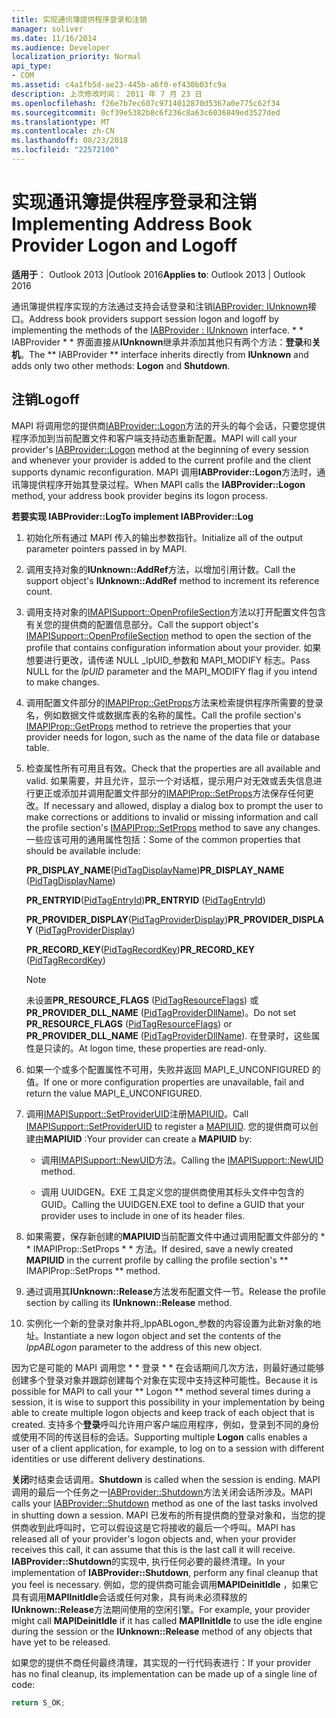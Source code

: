 ```yaml
---
title: 实现通讯簿提供程序登录和注销
manager: soliver
ms.date: 11/16/2014
ms.audience: Developer
localization_priority: Normal
api_type:
- COM
ms.assetid: c4a1fb5d-ae23-445b-a6f0-ef430b03fc9a
description: 上次修改时间： 2011 年 7 月 23 日
ms.openlocfilehash: f26e7b7ec607c9714012870d5367a0e775c62f34
ms.sourcegitcommit: 0cf39e5382b8c6f236c8a63c6036849ed3527ded
ms.translationtype: MT
ms.contentlocale: zh-CN
ms.lasthandoff: 08/23/2018
ms.locfileid: "22572100"
---
```

# <a name="implementing-address-book-provider-logon-and-logoff"></a><span data-ttu-id="4f914-103">实现通讯簿提供程序登录和注销</span><span class="sxs-lookup"><span data-stu-id="4f914-103">Implementing Address Book Provider Logon and Logoff</span></span>

<span data-ttu-id="4f914-104">**适用于**： Outlook 2013 |Outlook 2016</span><span class="sxs-lookup"><span data-stu-id="4f914-104">**Applies to**: Outlook 2013 | Outlook 2016</span></span> 
  
<span data-ttu-id="4f914-105">通讯簿提供程序实现的方法通过支持会话登录和注销[IABProvider: IUnknown](iabprovideriunknown.md)接口。</span><span class="sxs-lookup"><span data-stu-id="4f914-105">Address book providers support session logon and logoff by implementing the methods of the [IABProvider : IUnknown](iabprovideriunknown.md) interface.</span></span> <span data-ttu-id="4f914-106">* * IABProvider * * 界面直接从**IUnknown**继承并添加其他只有两个方法：**登录**和**关机**。</span><span class="sxs-lookup"><span data-stu-id="4f914-106">The ** IABProvider ** interface inherits directly from **IUnknown** and adds only two other methods: **Logon** and **Shutdown**.</span></span> 
  
## <a name="logoff"></a><span data-ttu-id="4f914-107">注销</span><span class="sxs-lookup"><span data-stu-id="4f914-107">Logoff</span></span>

<span data-ttu-id="4f914-108">MAPI 将调用您的提供商[IABProvider::Logon](iabprovider-logon.md)方法的开头的每个会话，只要您提供程序添加到当前配置文件和客户端支持动态重新配置。</span><span class="sxs-lookup"><span data-stu-id="4f914-108">MAPI will call your provider's [IABProvider::Logon](iabprovider-logon.md) method at the beginning of every session and whenever your provider is added to the current profile and the client supports dynamic reconfiguration.</span></span> <span data-ttu-id="4f914-109">MAPI 调用**IABProvider::Logon**方法时，通讯簿提供程序开始其登录过程。</span><span class="sxs-lookup"><span data-stu-id="4f914-109">When MAPI calls the **IABProvider::Logon** method, your address book provider begins its logon process.</span></span> 
  
<span data-ttu-id="4f914-110">**若要实现 IABProvider::Log**</span><span class="sxs-lookup"><span data-stu-id="4f914-110">**To implement IABProvider::Log**</span></span>
  
1. <span data-ttu-id="4f914-111">初始化所有通过 MAPI 传入的输出参数指针。</span><span class="sxs-lookup"><span data-stu-id="4f914-111">Initialize all of the output parameter pointers passed in by MAPI.</span></span> 
    
2. <span data-ttu-id="4f914-112">调用支持对象的**IUnknown::AddRef**方法，以增加引用计数。</span><span class="sxs-lookup"><span data-stu-id="4f914-112">Call the support object's **IUnknown::AddRef** method to increment its reference count.</span></span> 
    
3. <span data-ttu-id="4f914-113">调用支持对象的[IMAPISupport::OpenProfileSection](imapisupport-openprofilesection.md)方法以打开配置文件包含有关您的提供商的配置信息部分。</span><span class="sxs-lookup"><span data-stu-id="4f914-113">Call the support object's [IMAPISupport::OpenProfileSection](imapisupport-openprofilesection.md) method to open the section of the profile that contains configuration information about your provider.</span></span> <span data-ttu-id="4f914-114">如果想要进行更改，请传递 NULL _lpUID_参数和 MAPI_MODIFY 标志。</span><span class="sxs-lookup"><span data-stu-id="4f914-114">Pass NULL for the  _lpUID_ parameter and the MAPI_MODIFY flag if you intend to make changes.</span></span> 
    
4. <span data-ttu-id="4f914-115">调用配置文件部分的[IMAPIProp::GetProps](imapiprop-getprops.md)方法来检索提供程序所需要的登录名，例如数据文件或数据库表的名称的属性。</span><span class="sxs-lookup"><span data-stu-id="4f914-115">Call the profile section's [IMAPIProp::GetProps](imapiprop-getprops.md) method to retrieve the properties that your provider needs for logon, such as the name of the data file or database table.</span></span> 
    
5. <span data-ttu-id="4f914-116">检查属性所有可用且有效。</span><span class="sxs-lookup"><span data-stu-id="4f914-116">Check that the properties are all available and valid.</span></span> <span data-ttu-id="4f914-117">如果需要，并且允许，显示一个对话框，提示用户对无效或丢失信息进行更正或添加并调用配置文件部分的[IMAPIProp::SetProps](imapiprop-setprops.md)方法保存任何更改。</span><span class="sxs-lookup"><span data-stu-id="4f914-117">If necessary and allowed, display a dialog box to prompt the user to make corrections or additions to invalid or missing information and call the profile section's [IMAPIProp::SetProps](imapiprop-setprops.md) method to save any changes.</span></span> <span data-ttu-id="4f914-118">一些应该可用的通用属性包括：</span><span class="sxs-lookup"><span data-stu-id="4f914-118">Some of the common properties that should be available include:</span></span> 
    
   <span data-ttu-id="4f914-119">**PR_DISPLAY_NAME**([PidTagDisplayName](pidtagdisplayname-canonical-property.md))</span><span class="sxs-lookup"><span data-stu-id="4f914-119">**PR_DISPLAY_NAME** ([PidTagDisplayName](pidtagdisplayname-canonical-property.md))</span></span>
    
   <span data-ttu-id="4f914-120">**PR_ENTRYID**([PidTagEntryId](pidtagentryid-canonical-property.md))</span><span class="sxs-lookup"><span data-stu-id="4f914-120">**PR_ENTRYID** ([PidTagEntryId](pidtagentryid-canonical-property.md))</span></span>
    
   <span data-ttu-id="4f914-121">**PR_PROVIDER_DISPLAY**([PidTagProviderDisplay](pidtagproviderdisplay-canonical-property.md))</span><span class="sxs-lookup"><span data-stu-id="4f914-121">**PR_PROVIDER_DISPLAY** ([PidTagProviderDisplay](pidtagproviderdisplay-canonical-property.md))</span></span>
    
   <span data-ttu-id="4f914-122">**PR_RECORD_KEY**([PidTagRecordKey](pidtagrecordkey-canonical-property.md))</span><span class="sxs-lookup"><span data-stu-id="4f914-122">**PR_RECORD_KEY** ([PidTagRecordKey](pidtagrecordkey-canonical-property.md))</span></span>
    
   > [!NOTE]
   > <span data-ttu-id="4f914-123">未设置**PR_RESOURCE_FLAGS** ([PidTagResourceFlags](pidtagresourceflags-canonical-property.md)) 或**PR_PROVIDER_DLL_NAME** ([PidTagProviderDllName](pidtagproviderdllname-canonical-property.md))。</span><span class="sxs-lookup"><span data-stu-id="4f914-123">Do not set **PR_RESOURCE_FLAGS** ([PidTagResourceFlags](pidtagresourceflags-canonical-property.md)) or **PR_PROVIDER_DLL_NAME** ([PidTagProviderDllName](pidtagproviderdllname-canonical-property.md)).</span></span> <span data-ttu-id="4f914-124">在登录时，这些属性是只读的。</span><span class="sxs-lookup"><span data-stu-id="4f914-124">At logon time, these properties are read-only.</span></span> 
  
6. <span data-ttu-id="4f914-125">如果一个或多个配置属性不可用，失败并返回 MAPI_E_UNCONFIGURED 的值。</span><span class="sxs-lookup"><span data-stu-id="4f914-125">If one or more configuration properties are unavailable, fail and return the value MAPI_E_UNCONFIGURED.</span></span>
    
7. <span data-ttu-id="4f914-126">调用[IMAPISupport::SetProviderUID](imapisupport-setprovideruid.md)注册[MAPIUID](mapiuid.md)。</span><span class="sxs-lookup"><span data-stu-id="4f914-126">Call [IMAPISupport::SetProviderUID](imapisupport-setprovideruid.md) to register a [MAPIUID](mapiuid.md).</span></span> <span data-ttu-id="4f914-127">您的提供商可以创建由**MAPIUID** :</span><span class="sxs-lookup"><span data-stu-id="4f914-127">Your provider can create a **MAPIUID** by:</span></span> 
    
   - <span data-ttu-id="4f914-128">调用[IMAPISupport::NewUID](imapisupport-newuid.md)方法。</span><span class="sxs-lookup"><span data-stu-id="4f914-128">Calling the [IMAPISupport::NewUID](imapisupport-newuid.md) method.</span></span> 
    
   - <span data-ttu-id="4f914-129">调用 UUIDGEN。EXE 工具定义您的提供商使用其标头文件中包含的 GUID。</span><span class="sxs-lookup"><span data-stu-id="4f914-129">Calling the UUIDGEN.EXE tool to define a GUID that your provider uses to include in one of its header files.</span></span>
    
8. <span data-ttu-id="4f914-130">如果需要，保存新创建的**MAPIUID**当前配置文件中通过调用配置文件部分的 * * IMAPIProp::SetProps * * 方法。</span><span class="sxs-lookup"><span data-stu-id="4f914-130">If desired, save a newly created **MAPIUID** in the current profile by calling the profile section's ** IMAPIProp::SetProps ** method.</span></span> 
    
9. <span data-ttu-id="4f914-131">通过调用其**IUnknown::Release**方法发布配置文件一节。</span><span class="sxs-lookup"><span data-stu-id="4f914-131">Release the profile section by calling its **IUnknown::Release** method.</span></span> 
    
10. <span data-ttu-id="4f914-132">实例化一个新的登录对象并将_lppABLogon_参数的内容设置为此新对象的地址。</span><span class="sxs-lookup"><span data-stu-id="4f914-132">Instantiate a new logon object and set the contents of the  _lppABLogon_ parameter to the address of this new object.</span></span> 
    
<span data-ttu-id="4f914-133">因为它是可能的 MAPI 调用您 * * 登录 * * 在会话期间几次方法，则最好通过能够创建多个登录对象并跟踪创建每个对象在实现中支持这种可能性。</span><span class="sxs-lookup"><span data-stu-id="4f914-133">Because it is possible for MAPI to call your ** Logon ** method several times during a session, it is wise to support this possibility in your implementation by being able to create multiple logon objects and keep track of each object that is created.</span></span> <span data-ttu-id="4f914-134">支持多个**登录**呼叫允许用户客户端应用程序，例如，登录到不同的身份或使用不同的传送目标的会话。</span><span class="sxs-lookup"><span data-stu-id="4f914-134">Supporting multiple **Logon** calls enables a user of a client application, for example, to log on to a session with different identities or use different delivery destinations.</span></span> 
  
<span data-ttu-id="4f914-135">**关闭**时结束会话调用。</span><span class="sxs-lookup"><span data-stu-id="4f914-135">**Shutdown** is called when the session is ending.</span></span> <span data-ttu-id="4f914-136">MAPI 调用的最后一个任务之一[IABProvider::Shutdown](iabprovider-shutdown.md)方法关闭会话所涉及。</span><span class="sxs-lookup"><span data-stu-id="4f914-136">MAPI calls your [IABProvider::Shutdown](iabprovider-shutdown.md) method as one of the last tasks involved in shutting down a session.</span></span> <span data-ttu-id="4f914-137">MAPI 已发布的所有提供商的登录对象和，当您的提供商收到此呼叫时，它可以假设这是它将接收的最后一个呼叫。</span><span class="sxs-lookup"><span data-stu-id="4f914-137">MAPI has released all of your provider's logon objects and, when your provider receives this call, it can assume that this is the last call it will receive.</span></span> <span data-ttu-id="4f914-138">**IABProvider::Shutdown**的实现中, 执行任何必要的最终清理。</span><span class="sxs-lookup"><span data-stu-id="4f914-138">In your implementation of **IABProvider::Shutdown**, perform any final cleanup that you feel is necessary.</span></span> <span data-ttu-id="4f914-139">例如，您的提供商可能会调用**MAPIDeinitIdle** ，如果它具有调用**MAPIInitIdle**会话或任何对象，具有尚未必须释放的**IUnknown::Release**方法期间使用的空闲引擎。</span><span class="sxs-lookup"><span data-stu-id="4f914-139">For example, your provider might call **MAPIDeinitIdle** if it has called **MAPIInitIdle** to use the idle engine during the session or the **IUnknown::Release** method of any objects that have yet to be released.</span></span> 
  
<span data-ttu-id="4f914-140">如果您的提供不商任何最终清理，其实现的一行代码表进行：</span><span class="sxs-lookup"><span data-stu-id="4f914-140">If your provider has no final cleanup, its implementation can be made up of a single line of code:</span></span> 
  
```cpp
return S_OK;

```


